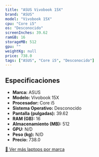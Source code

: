 ```yaml
---
title: "ASUS Vivobook 15X"
brand: "ASUS"
model: "Vivobook 15X"
cpu: "Core i5"
os: "Desconocido"
screenInches: 39.62
ramGB: 16
storageMB: 512
gpu: ""
weightKg: null
price: 738.0
tags: ["ASUS", "Core i5", "Desconocido"]
---
```

## Especificaciones

- **Marca:** ASUS
- **Modelo:** Vivobook 15X
- **Procesador:** Core i5
- **Sistema Operativo:** Desconocido
- **Pantalla (pulgadas):** 39.62
- **RAM (GB):** 16
- **Almacenamiento (MB):** 512
- **GPU:** N/D
- **Peso (kg):** N/D
- **Precio:** 738.0

[:rocket: Ver más laptops por marca](/brand/asus)
